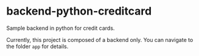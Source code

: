 # backend-python-creditcard

Sample backend in python for credit cards.

Currently, this project is composed of a backend only. You can navigate to the folder `app` for details.
